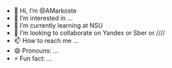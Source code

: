 - 👋 Hi, I’m @AMarkoste
- 👀 I’m interested in ...
- 🌱 I’m currently learning at NSU
- 💞️ I’m looking to collaborate on Yandex or Sber or ////
- 📫 How to reach me ...
- 😄 Pronouns: ...
- ⚡ Fun fact: ...

<!---
AMarkoste/AMarkoste is a ✨ special ✨ repository because its `README.md` (this file) appears on your GitHub profile.
You can click the Preview link to take a look at your changes.
--->
